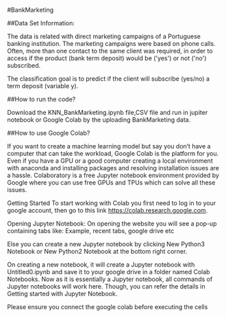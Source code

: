 #BankMarketing

##Data Set Information:

The data is related with direct marketing campaigns of a Portuguese banking institution. The marketing campaigns were based on phone calls. Often, more than one contact to the same client was required, in order to access if the product (bank term deposit) would be ('yes') or not ('no') subscribed.

The classification goal is to predict if the client will subscribe (yes/no) a term deposit (variable y).

##How to run the code?

Download the KNN_BankMarketing.ipynb file,CSV file and run in jupiter notebook or Google Colab by the uploading BankMarketing data.

##How to use Google Colab?

If you want to create a machine learning model but say you don’t have a computer that can take the workload, Google Colab is the platform for you. Even if you have a GPU or a good computer creating a local environment with anaconda and installing packages and resolving installation issues are a hassle.
Colaboratory is a free Jupyter notebook environment provided by Google where you can use free GPUs and TPUs which can solve all these issues.

Getting Started
To start working with Colab you first need to log in to your google account, then go to this link https://colab.research.google.com.

Opening Jupyter Notebook:
On opening the website you will see a pop-up containing tabs like:
Example,
recent tabs,
google drive etc

Else you can create a new Jupyter notebook by clicking New Python3 Notebook or New Python2 Notebook at the bottom right corner.

On creating a new notebook, it will create a Jupyter notebook with Untitled0.ipynb and save it to your google drive in a folder named Colab Notebooks. 
Now as it is essentially a Jupyter notebook, all commands of Jupyter notebooks will work here. 
Though, you can refer the details in Getting started with Jupyter Notebook.

Please ensure you connect the google colab before executing the cells


